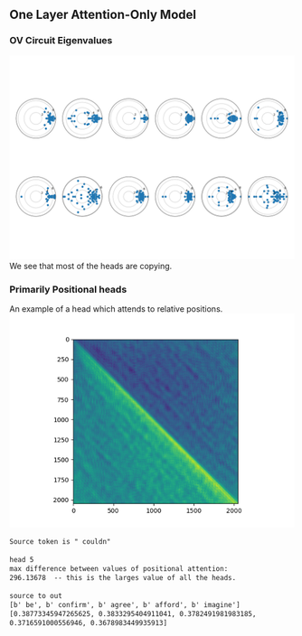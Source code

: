 
## One Layer Attention-Only Model

### OV Circuit Eigenvalues
![OV Eigenvalues](assets/one_layer_eigen.png)
We see that most of the heads are copying.


### Primarily Positional heads
An example of a head which attends to relative positions.
![Positional head](assets/head_11_pos.png)


```
Source token is " couldn"

head 5
max difference between values of positional attention:
296.13678  -- this is the larges value of all the heads.

source to out
[b' be', b' confirm', b' agree', b' afford', b' imagine']
[0.38773345947265625, 0.3833295404911041, 0.3782491981983185, 0.3716591000556946, 0.3678983449935913]
```
